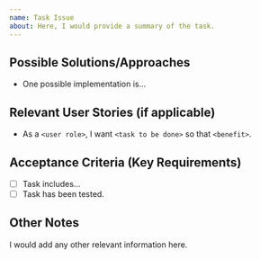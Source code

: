 ```yaml
---
name: Task Issue
about: Here, I would provide a summary of the task.
---
```


## Possible Solutions/Approaches
- One possible implementation is...

## Relevant User Stories (if applicable)
- As a `<user role>`, I want `<task to be done>` so that `<benefit>`.


## Acceptance Criteria (Key Requirements)
- [ ] Task includes...
- [ ] Task has been tested.

## Other Notes
I would add any other relevant information here.
